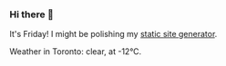 ### Hi there :wave:

It's Friday! I might be polishing my [static site generator](https://github.com/bewuethr/pandoc-bash-blog).

Weather in Toronto: clear, at -12°C.
